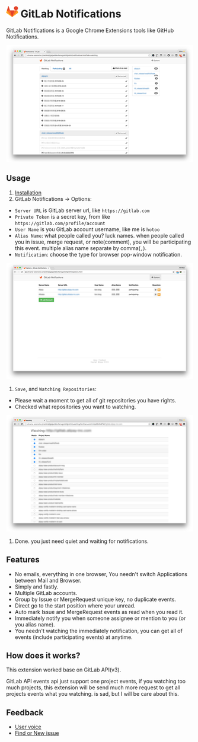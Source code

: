 # ![logo](./assets/logo.png) GitLab Notifications

GitLab Notifications is a Google Chrome Extensions tools like GitHub Notifications.

![screen shot](./assets/screen-shot-640x400.png)

## Usage

1. [Installation](https://chrome.google.com/webstore/detail/gitlab-notifications/neidmbjigjejpekbknfbmcgmkbfgmfmi)
1. GitLab Notifications -> Options:
  - `Server URL` is GitLab server url, like `https://gitlab.com`
  - `Private Token` is a secret key, from like `https://gitlab.com/profile/account`
  - `User Name` is you GitLab account username, like me is `hotoo`
  - `Alias Name`: what people called you? luck names. when people called you in issue, merge request, or note(comment),
    you will be participating this event. multiple alias name separate by comma(`,`).
  - `Notification`: choose the type for browser pop-window notification.

  ![screen shot options](./assets/screen-shot-options-640x400.png)

1. `Save`, and `Watching Repositories`:
  - Please wait a moment to get all of git repositories you have rights.
  - Checked what repositories you want to watching.

  ![screen shot watching](./assets/screen-shot-watching-640x400.png)

1. Done. you just need quiet and waiting for notifications.

## Features

- No emails, everything in one browser, You needn't switch Applications between Mail and Browser.
- Simply and fastly.
- Multiple GitLab accounts.
- Group by Issue or MergeRequest unique key, no duplicate events.
- Direct go to the start position where your unread.
- Auto mark Issue and MergeRequest events as read when you read it.
- Immediately notify you when someone assignee or mention to you (or you alias name).
- You needn't watching the immediately notification, you can get all of events
  (include participating events) at anytime.

## How does it works?

This extension worked base on GitLab API(v3).

GitLab API events api just support one project events, if you watching too much
projects, this extension will be send much more request to get all projects
events what you watching. is sad, but I will be care about this.

## Feedback

- [User voice](./user-voice.md)
- [Find or New issue](https://github.com/hotoo/gitlab-notifications/issues)
